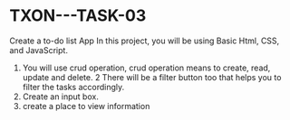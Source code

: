 # TXON---TASK-03
Create a to-do list App 
In this project, you will be using Basic Html, CSS, and JavaScript.

1. You will use crud operation, crud operation means to create, read, update and delete.
2 There will be a filter button too that helps you to filter the tasks accordingly.
3. Create an input box.
4. create a place to view information
